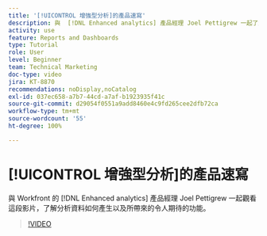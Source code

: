 ```yaml
---
title: '[!UICONTROL 增強型分析]的產品速寫'
description: 與  [!DNL Enhanced analytics] 產品經理 Joel Pettigrew 一起了解分析資料如何產生以及所帶來的令人期待的功能。
activity: use
feature: Reports and Dashboards
type: Tutorial
role: User
level: Beginner
team: Technical Marketing
doc-type: video
jira: KT-8870
recommendations: noDisplay,noCatalog
exl-id: 037ec658-a7b7-44cd-a7af-b1923935f41c
source-git-commit: d29054f0551a9add8460e4c9fd265cee2dfb72ca
workflow-type: tm+mt
source-wordcount: '55'
ht-degree: 100%

---
```


# [!UICONTROL 增強型分析]的產品速寫

與 Workfront 的 [!DNL Enhanced analytics] 產品經理 Joel Pettigrew 一起觀看這段影片，了解分析資料如何產生以及所帶來的令人期待的功能。

>[!VIDEO](https://video.tv.adobe.com/v/335042/?quality=12&learn=on)
